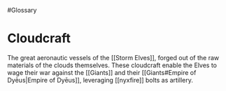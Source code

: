 #Glossary 
# Cloudcraft

The great aeronautic vessels of the [[Storm Elves]], forged out of the raw materials of the clouds themselves. These cloudcraft enable the Elves to wage their war against the [[Giants]] and their [[Giants#Empire of Dyēus|Empire of Dyēus]], leveraging [[nyxfire]] bolts as artillery.